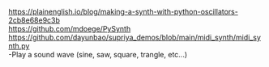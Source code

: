 https://plainenglish.io/blog/making-a-synth-with-python-oscillators-2cb8e68e9c3b<br>
https://github.com/mdoege/PySynth<br>
https://github.com/dayunbao/supriya_demos/blob/main/midi_synth/midi_synth.py<br>
-Play a sound wave (sine, saw, square, trangle, etc...)
